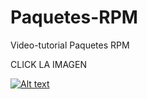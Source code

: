 # Paquetes-RPM
Video-tutorial Paquetes RPM



CLICK LA IMAGEN


[![Alt text](https://img.youtube.com/vi/Nedb9G2DwRSjD4jx/0.jpg)](https://www.youtube.com/watch?v=Nedb9G2DwRSjD4jx)

